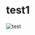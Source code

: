 # test1


![test](https://github.com/haluk-bas/test1/assets/119859704/e6c3bd74-81f9-4cf6-ad64-0e449fbe6f2b)
